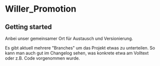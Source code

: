 # Willer_Promotion



## Getting started

Anbei unser gemeinsamer Ort für Austausch und Versionierung.

Es gibt aktuell mehrere "Branches" um das Projekt etwas zu unterteilen. So kann man auch gut im Changelog sehen, was konkrete etwa am Volltext oder z.B. Code vorgenommen wurde.